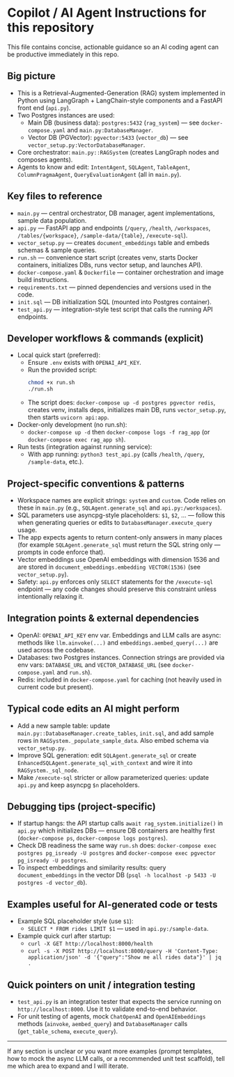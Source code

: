 # Copilot / AI Agent Instructions for this repository

This file contains concise, actionable guidance so an AI coding agent can be productive immediately in this repo.

## Big picture
- This is a Retrieval-Augmented-Generation (RAG) system implemented in Python using LangGraph + LangChain-style components and a FastAPI front end (`api.py`).
- Two Postgres instances are used:
  - Main DB (business data): `postgres:5432` (`rag_system`) — see `docker-compose.yaml` and `main.py:DatabaseManager`.
  - Vector DB (PGVector): `pgvector:5433` (`vector_db`) — see `vector_setup.py:VectorDatabaseManager`.
- Core orchestrator: `main.py::RAGSystem` (creates LangGraph nodes and composes agents).
- Agents to know and edit: `IntentAgent`, `SQLAgent`, `TableAgent`, `ColumnPragmaAgent`, `QueryEvaluationAgent` (all in `main.py`).

## Key files to reference
- `main.py` — central orchestrator, DB manager, agent implementations, sample data population.
- `api.py` — FastAPI app and endpoints (`/query`, `/health`, `/workspaces`, `/tables/{workspace}`, `/sample-data/{table}`, `/execute-sql`).
- `vector_setup.py` — creates `document_embeddings` table and embeds schemas & sample queries.
- `run.sh` — convenience start script (creates venv, starts Docker containers, initializes DBs, runs vector setup, and launches API).
- `docker-compose.yaml` & `Dockerfile` — container orchestration and image build instructions.
- `requirements.txt` — pinned dependencies and versions used in the code.
- `init.sql` — DB initialization SQL (mounted into Postgres container).
- `test_api.py` — integration-style test script that calls the running API endpoints.

## Developer workflows & commands (explicit)
- Local quick start (preferred):
  - Ensure `.env` exists with `OPENAI_API_KEY`.
  - Run the provided script:
    ```bash
    chmod +x run.sh
    ./run.sh
    ```
  - The script does: `docker-compose up -d postgres pgvector redis`, creates venv, installs deps, initializes main DB, runs `vector_setup.py`, then starts `uvicorn api:app`.
- Docker-only development (no run.sh):
  - `docker-compose up -d` then `docker-compose logs -f rag_app` (or `docker-compose exec rag_app sh`).
- Run tests (integration against running service):
  - With app running: `python3 test_api.py` (calls `/health`, `/query`, `/sample-data`, etc.).

## Project-specific conventions & patterns
- Workspace names are explicit strings: `system` and `custom`. Code relies on these in `main.py` (e.g., `SQLAgent.generate_sql` and `api.py:/workspaces`).
- SQL parameters use asyncpg-style placeholders: `$1`, `$2`, ... — follow this when generating queries or edits to `DatabaseManager.execute_query` usage.
- The app expects agents to return content-only answers in many places (for example `SQLAgent.generate_sql` must return the SQL string only — prompts in code enforce that).
- Vector embeddings use OpenAI embeddings with dimension 1536 and are stored in `document_embeddings.embedding VECTOR(1536)` (see `vector_setup.py`).
- Safety: `api.py` enforces only `SELECT` statements for the `/execute-sql` endpoint — any code changes should preserve this constraint unless intentionally relaxing it.

## Integration points & external dependencies
- OpenAI: `OPENAI_API_KEY` env var. Embeddings and LLM calls are async: methods like `llm.ainvoke(...)` and `embeddings.aembed_query(...)` are used across the codebase.
- Databases: two Postgres instances. Connection strings are provided via env vars: `DATABASE_URL` and `VECTOR_DATABASE_URL` (see `docker-compose.yaml` and `run.sh`).
- Redis: included in `docker-compose.yaml` for caching (not heavily used in current code but present).

## Typical code edits an AI might perform
- Add a new sample table: update `main.py::DatabaseManager.create_tables`, `init.sql`, and add sample rows in `RAGSystem._populate_sample_data`. Also embed schema via `vector_setup.py`.
- Improve SQL generation: edit `SQLAgent.generate_sql` or create `EnhancedSQLAgent.generate_sql_with_context` and wire it into `RAGSystem._sql_node`.
- Make `/execute-sql` stricter or allow parameterized queries: update `api.py` and keep asyncpg `$n` placeholders.

## Debugging tips (project-specific)
- If startup hangs: the API startup calls `await rag_system.initialize()` in `api.py` which initializes DBs — ensure DB containers are healthy first (`docker-compose ps`, `docker-compose logs postgres`).
- Check DB readiness the same way `run.sh` does: `docker-compose exec postgres pg_isready -U postgres` and `docker-compose exec pgvector pg_isready -U postgres`.
- To inspect embeddings and similarity results: query `document_embeddings` in the vector DB (`psql -h localhost -p 5433 -U postgres -d vector_db`).

## Examples useful for AI-generated code or tests
- Example SQL placeholder style (use `$1`):
  - `SELECT * FROM rides LIMIT $1` — used in `api.py:/sample-data`.
- Example quick curl after startup:
  - `curl -X GET http://localhost:8000/health`
  - `curl -s -X POST http://localhost:8000/query -H 'Content-Type: application/json' -d '{"query":"Show me all rides data"}' | jq .` 

## Quick pointers on unit / integration testing
- `test_api.py` is an integration tester that expects the service running on `http://localhost:8000`. Use it to validate end-to-end behavior.
- For unit testing of agents, mock `ChatOpenAI` and `OpenAIEmbeddings` methods (`ainvoke`, `aembed_query`) and `DatabaseManager` calls (`get_table_schema`, `execute_query`).

---
If any section is unclear or you want more examples (prompt templates, how to mock the async LLM calls, or a recommended unit test scaffold), tell me which area to expand and I will iterate.

